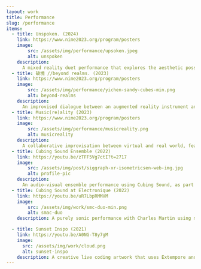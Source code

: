 ```yaml
---
layout: work
title: Performance
slug: /performance
items:
  - title: Unspoken. (2024)
    link: https://www.nime2023.org/program/posters
    image: 
        src: /assets/img/performance/upsoken.jpeg
        alt: unspoken
    description:
      A mixed reality duet performance that explores the aesthetic possibilities of AR technology as a medium for collaborative musical expression. Musicians with their tangible musical systems are communicated gestural and spatial musical intention through a collaborative augmented reality interface.
  - title: 破境 //beyond realms. (2023)
    link: https://www.nime2023.org/program/posters
    image: 
        src: /assets/img/performance/yichen-sandy-cubes-min.png
        alt: beyond-realms
    description:
      An improvised dialogue between an augmented reality instrument and a physical Volca synthesiser exploring the tensions and connections in mixed reality interactions through colour-coded communication, featured at ACMC 2023.
  - title: Music(re)ality (2023)
    link: https://www.nime2023.org/program/posters
    image: 
        src: /assets/img/performance/musicreality.png
        alt: musicreality
    description:
      A collaborative improvisation between virtual and real world, featured at NIME2023.
  - title: Cubing Sound Ensemble (2022)
    link: https://youtu.be/zTFF5Vg7ctI?t=2717
    image: 
        src: /assets/img/post/siggraph-xr-isometricsen-web-img.jpg
        alt: profile-pic
    description:
      An audio-visual ensemble performance using Cubing Sound, as part of The Connected Creativity Algorave gig at OzCHI 2022.
  - title: Cubing Sound at Electronique (2022)
    link: https://youtu.be/uR7LbpRMMVM
    image:
        src: /assets/img/work/smc-duo-min.png
        alt: smac-duo
    description: A purely sonic performance with Charles Martin using my Cubing Sound mixed reality instrument in Microsoft HoleLens.

  - title: Sunset Inspo (2021)
    link: https://youtu.be/A0NG-T8y7gM
    image:
      src: /assets/img/work/cloud.png
      alt: sunset-inspo
    description: A creative live coding artwork that uses Extempore and P5.js to present a real-time audiovisual performance. The theme of the work came from my experiences of watching sunset at Canberra (a tiny but lovely city)!
---
```


